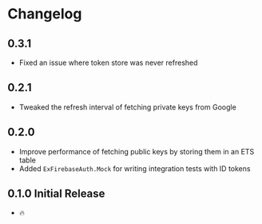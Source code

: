 # Changelog

## 0.3.1

- Fixed an issue where token store was never refreshed

## 0.2.1

- Tweaked the refresh interval of fetching private keys from Google

## 0.2.0

- Improve performance of fetching public keys by storing them in an ETS table
- Added `ExFirebaseAuth.Mock` for writing integration tests with ID tokens

## 0.1.0 Initial Release

- 🔥

